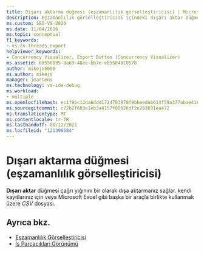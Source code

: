 ```yaml
---
title: Dışarı aktarma düğmesi (eşzamanlılık görselleştiricisi) | Microsoft Docs
description: Eşzamanlılık görselleştiricisi içindeki dışarı aktar düğmesini gözden geçirin. Dışarı aktar düğmesi, çağrı yığınını kendi kayıtlarınız için bir .csv dosyası olarak dışa aktarmanıza olanak tanır.
ms.custom: SEO-VS-2020
ms.date: 11/04/2016
ms.topic: conceptual
f1_keywords:
- vs.cv.threads.export
helpviewer_keywords:
- Concurrency Visualizer, Export Button (Concurrency Visualizer)
ms.assetid: 68550095-8a69-48ee-bb7e-eb5504810578
author: mikejo5000
ms.author: mikejo
manager: jmartens
ms.technology: vs-ide-debug
ms.workload:
- multiple
ms.openlocfilehash: ec1f9bc12da6ddd1724703878f9bbeedab614f59a377abae416031ce8d7c42a7
ms.sourcegitcommit: c72b2f603e1eb3a4157f00926df2e263831ea472
ms.translationtype: MT
ms.contentlocale: tr-TR
ms.lasthandoff: 08/12/2021
ms.locfileid: "121396584"
---
```

# <a name="export-button-concurrency-visualizer"></a>Dışarı aktarma düğmesi (eşzamanlılık görselleştiricisi)
**Dışarı aktar** düğmesi çağrı yığınını bir olarak dışa aktarmanız sağlar. kendi kayıtlarınız için veya Microsoft Excel gibi başka bir araçla birlikte kullanmak üzere *CSV* dosyası.

## <a name="see-also"></a>Ayrıca bkz.
- [Eşzamanlılık Görselleştiricisi](../profiling/concurrency-visualizer.md)
- [İş Parçacıkları Görünümü](../profiling/threads-view-parallel-performance.md)
